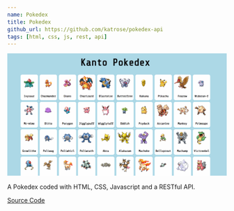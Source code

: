 ```yaml
---
name: Pokedex
title: Pokedex
github_url: https://github.com/katrose/pokedex-api
tags: [html, css, js, rest, api]
---
```


![Pokedex Demo](/assets/img/pokedex.gif)

A Pokedex coded with HTML, CSS, Javascript and a RESTful API. 

[Source Code](https://github.com/katrose/pokedex-api)